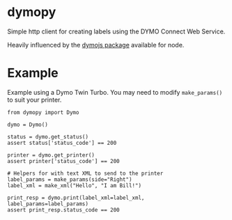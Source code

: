 # dymopy 

Simple http client for creating labels using the DYMO Connect Web Service. 

Heavily influenced by the [dymojs package](https://github.com/dsandor/dymojs) available for node. 

# Example 

Example using a Dymo Twin Turbo. You may need to modify `make_params()` to 
suit your printer. 

```
from dymopy import Dymo

dymo = Dymo()

status = dymo.get_status()
assert status['status_code'] == 200

printer = dymo.get_printer()
assert printer['status_code'] == 200

# Helpers for with text XML to send to the printer
label_params = make_params(side="Right")
label_xml = make_xml("Hello", "I am Bill!")
    
print_resp = dymo.print(label_xml=label_xml, label_params=label_params)
assert print_resp.status_code == 200
```    

